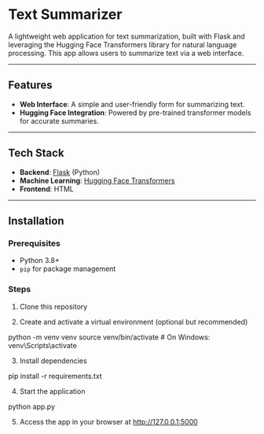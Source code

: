 # Text Summarizer

A lightweight web application for text summarization, built with Flask and leveraging the Hugging Face Transformers library for natural language processing. This app allows users to summarize text via a web interface.

---

## Features

- **Web Interface**: A simple and user-friendly form for summarizing text.
- **Hugging Face Integration**: Powered by pre-trained transformer models for accurate summaries.

---

## Tech Stack

- **Backend**: [Flask](https://flask.palletsprojects.com/) (Python)
- **Machine Learning**: [Hugging Face Transformers](https://huggingface.co/transformers/)
- **Frontend**: HTML

---

## Installation

### Prerequisites
- Python 3.8+
- `pip` for package management

### Steps
1. Clone this repository

2. Create and activate a virtual environment (optional but recommended)

python -m venv venv
source venv/bin/activate  # On Windows: venv\Scripts\activate

3. Install dependencies

pip install -r requirements.txt

4. Start the application

python app.py

5. Access the app in your browser at http://127.0.0.1:5000

